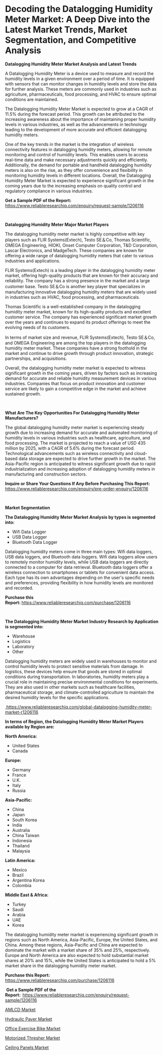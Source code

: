 <p><h1>Decoding the Datalogging Humidity Meter Market: A Deep Dive into the Latest Market Trends, Market Segmentation, and Competitive Analysis</h1></p><p><strong>Datalogging Humidity Meter Market Analysis and Latest Trends</strong></p>
<p><p>A Datalogging Humidity Meter is a device used to measure and record the humidity levels in a given environment over a period of time. It is equipped with sensors that can monitor changes in humidity levels and store the data for further analysis. These meters are commonly used in industries such as agriculture, pharmaceuticals, food processing, and HVAC to ensure optimal conditions are maintained.</p><p>The Datalogging Humidity Meter Market is expected to grow at a CAGR of 11.5% during the forecast period. This growth can be attributed to the increasing awareness about the importance of maintaining proper humidity levels in various industries, as well as the advancements in technology leading to the development of more accurate and efficient datalogging humidity meters.</p><p>One of the key trends in the market is the integration of wireless connectivity features in datalogging humidity meters, allowing for remote monitoring and control of humidity levels. This enables users to access real-time data and make necessary adjustments quickly and efficiently. Additionally, the demand for portable and handheld datalogging humidity meters is also on the rise, as they offer convenience and flexibility in monitoring humidity levels in different locations. Overall, the Datalogging Humidity Meter Market is expected to experience significant growth in the coming years due to the increasing emphasis on quality control and regulatory compliance in various industries.</p></p>
<p><strong>Get a Sample PDF of the Report:&nbsp;</strong> <a href="https://www.reliableresearchiq.com/enquiry/request-sample/1206116">https://www.reliableresearchiq.com/enquiry/request-sample/1206116</a></p>
<p>&nbsp;</p>
<p><strong>Datalogging Humidity Meter Major Market Players</strong></p>
<p><p>The datalogging humidity meter market is highly competitive with key players such as FLIR Systems(Extech), Testo SE＆Co, Thomas Scientific, OMEGA Engineering, HIOKI, Onset Computer Corporation, T&D Corporation, Lascar Electronics, and MadgeTech. These companies are known for offering a wide range of datalogging humidity meters that cater to various industries and applications.</p><p>FLIR Systems(Extech) is a leading player in the datalogging humidity meter market, offering high-quality products that are known for their accuracy and reliability. The company has a strong presence in the market and a large customer base. Testo SE＆Co is another key player that specializes in manufacturing innovative datalogging humidity meters that are widely used in industries such as HVAC, food processing, and pharmaceuticals.</p><p>Thomas Scientific is a well-established company in the datalogging humidity meter market, known for its high-quality products and excellent customer service. The company has experienced significant market growth over the years and continues to expand its product offerings to meet the evolving needs of its customers.</p><p>In terms of market size and revenue, FLIR Systems(Extech), Testo SE＆Co, and OMEGA Engineering are among the top players in the datalogging humidity meter market. These companies have a strong foothold in the market and continue to drive growth through product innovation, strategic partnerships, and acquisitions.</p><p>Overall, the datalogging humidity meter market is expected to witness significant growth in the coming years, driven by factors such as increasing demand for accurate and reliable humidity measurement devices in various industries. Companies that focus on product innovation and customer service are likely to gain a competitive edge in the market and achieve sustained growth.</p></p>
<p>&nbsp;</p>
<p><strong>What Are The Key Opportunities For Datalogging Humidity Meter Manufacturers?</strong></p>
<p><p>The global datalogging humidity meter market is experiencing steady growth due to increasing demand for accurate and automated monitoring of humidity levels in various industries such as healthcare, agriculture, and food processing. The market is projected to reach a value of USD 435 million by 2025, with a CAGR of 5.6% during the forecast period. Technological advancements such as wireless connectivity and cloud-based data storage are expected to drive further growth in the market. The Asia-Pacific region is anticipated to witness significant growth due to rapid industrialization and increasing adoption of datalogging humidity meters in manufacturing and construction sectors.</p></p>
<p><strong>Inquire or Share Your Questions If Any Before Purchasing This Report:</strong> <a href="https://www.reliableresearchiq.com/enquiry/pre-order-enquiry/1206116">https://www.reliableresearchiq.com/enquiry/pre-order-enquiry/1206116</a></p>
<p>&nbsp;</p>
<p><strong>Market Segmentation</strong></p>
<p><strong>The Datalogging Humidity Meter Market Analysis by types is segmented into:</strong></p>
<p><ul><li>Wifi Data Logger</li><li>USB Data Logger</li><li>Bluetooth Data Logger</li></ul></p>
<p><p>Datalogging humidity meters come in three main types: Wifi data loggers, USB data loggers, and Bluetooth data loggers. Wifi data loggers allow users to remotely monitor humidity levels, while USB data loggers are directly connected to a computer for data retrieval. Bluetooth data loggers offer a wireless connection to smartphones or tablets for convenient data access. Each type has its own advantages depending on the user's specific needs and preferences, providing flexibility in how humidity levels are monitored and recorded.</p></p>
<p><strong>Purchase this Report:&nbsp;</strong><a href="https://www.reliableresearchiq.com/purchase/1206116">https://www.reliableresearchiq.com/purchase/1206116</a></p>
<p>&nbsp;</p>
<p><strong>The Datalogging Humidity Meter Market Industry Research by Application is segmented into:</strong></p>
<p><ul><li>Warehouse</li><li>Logistics</li><li>Laboratory</li><li>Other</li></ul></p>
<p><p>Datalogging humidity meters are widely used in warehouses to monitor and control humidity levels to protect sensitive materials from damage. In logistics, these devices help ensure that goods are stored in optimal conditions during transportation. In laboratories, humidity meters play a crucial role in maintaining precise environmental conditions for experiments. They are also used in other markets such as healthcare facilities, pharmaceutical storage, and climate-controlled agriculture to maintain the desired humidity levels for the specific applications.</p></p>
<p><a href="https://www.reliableresearchiq.com/global-datalogging-humidity-meter-market-r1206116">&nbsp;https://www.reliableresearchiq.com/global-datalogging-humidity-meter-market-r1206116</a></p>
<p><strong>In terms of Region, the Datalogging Humidity Meter Market Players available by Region are:</strong></p>
<p>
    <p> <strong> North America: </strong>
        <ul>
            <li>United States</li>
            <li>Canada</li>
        </ul>
        </p> 
    <p> <strong> Europe: </strong>
        <ul>
            <li>Germany</li>
            <li>France</li>
            <li>U.K.</li>
            <li>Italy</li>
            <li>Russia</li>
        </ul>
        </p> 
    <p> <strong> Asia-Pacific: </strong>
        <ul>
            <li>China</li>
            <li>Japan</li>
            <li>South Korea</li>
            <li>India</li>
            <li>Australia</li>
            <li>China Taiwan</li>
            <li>Indonesia</li>
            <li>Thailand</li>
            <li>Malaysia</li>
        </ul>
        </p> 
    <p> <strong> Latin America: </strong>
        <ul>
            <li>Mexico</li>
            <li>Brazil</li>
            <li>Argentina Korea</li>
            <li>Colombia</li>
        </ul>
        </p> 
    <p> <strong> Middle East & Africa: </strong>
        <ul>
            <li>Turkey</li>
            <li>Saudi</li>
            <li>Arabia</li>
            <li>UAE</li>
            <li>Korea</li>
        </ul>
    </p>
    </p>
<p><p>The datalogging humidity meter market is experiencing significant growth in regions such as North America, Asia-Pacific, Europe, the United States, and China. Among these regions, Asia-Pacific and China are expected to dominate the market with a market share of 35% and 25%, respectively. Europe and North America are also expected to hold substantial market shares at 20% and 15%, while the United States is anticipated to hold a 5% market share in the datalogging humidity meter market.</p></p>
<p><strong>Purchase this Report: </strong><a href="https://www.reliableresearchiq.com/purchase/1206116">https://www.reliableresearchiq.com/purchase/1206116</a></p>
<p>&nbsp;<strong>Get a Sample PDF of the Report:&nbsp;&nbsp;</strong><a href="https://www.reliableresearchiq.com/enquiry/request-sample/1206116">https://www.reliableresearchiq.com/enquiry/request-sample/1206116</a></p>
<p><strong></strong></p>
<p><p><a href="https://medium.com/@brayannolanii/amlcd-market-a-global-and-regional-analysis-focus-on-region-country-level-analysis-and-bfe1b95903dd">AMLCD Market</a></p><p><a href="https://github.com/nairnboy/Market-Research-Report-List-1/blob/main/hydraulic-paver-market.md">Hydraulic Paver Market</a></p><p><a href="https://medium.com/@sura.dutkadut/office-exercise-bike-market-share-market-analysis-growth-trends-forecasts-for-period-from-87fc532c7fc3">Office Exercise Bike Market</a></p><p><a href="https://github.com/hraymond91428/Market-Research-Report-List-1/blob/main/motorized-thresher-market.md">Motorized Thresher Market</a></p><p><a href="https://medium.com/@cpierre31945/ceiling-panels-market-size-is-growing-at-cagr-of-14-4-e91ff93b853e">Ceiling Panels Market</a></p></p>